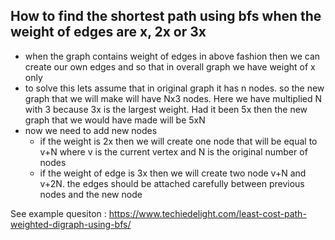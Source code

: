 ## How to find the shortest path using bfs when the weight of edges are x, 2x or 3x

- when the graph contains weight of edges in above fashion then we can create our own edges and so that in overall graph we have weight of x only
- to solve this lets assume that in original graph it has n nodes. so the new graph that we will make will have Nx3 nodes. Here we have multiplied N with 3 because 3x is the largest weight. Had it been 5x then the new graph that we would have made will be 5xN
- now we need to add new nodes
  - if the weight is 2x then we will create one node that will be equal to v+N where v is the current vertex and N is the original number of nodes
  - if the weight of edge is 3x then we will create two node v+N and v+2N. the edges should be attached carefully between previous nodes and the new node


See example quesiton : https://www.techiedelight.com/least-cost-path-weighted-digraph-using-bfs/
